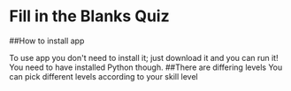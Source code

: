 
# Fill in the Blanks Quiz
##How to install app

To use app you don't need to install it; just download it and you can run it!
You need to have installed Python though.
##There are differing levels
You can pick different levels according to your skill level
